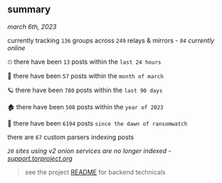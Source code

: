 
## summary
_march 6th, 2023_

currently tracking `136` groups across `249` relays & mirrors - _`94` currently online_

⏲ there have been `13` posts within the `last 24 hours`

🦈 there have been `57` posts within the `month of march`

🪐 there have been `780` posts within the `last 90 days`

🏚 there have been `508` posts within the `year of 2023`

🦕 there have been `6194` posts `since the dawn of ransomwatch`

there are `67` custom parsers indexing posts

_`20` sites using v2 onion services are no longer indexed - [support.torproject.org](https://support.torproject.org/onionservices/v2-deprecation/)_

> see the project [README](https://github.com/joshhighet/ransomwatch#ransomwatch--) for backend technicals
